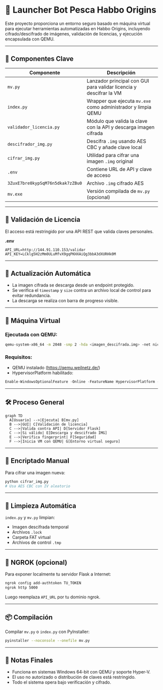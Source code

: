 # 🔐 Launcher Bot Pesca Habbo Origins

Este proyecto proporciona un entorno seguro basado en máquina virtual para ejecutar herramientas automatizadas en Habbo Origins, incluyendo cifrado/descifrado de imágenes, validación de licencias, y ejecución encapsulada con QEMU.

---

## 🧰 Componentes Clave

| Componente                 | Descripción |
|---------------------------|-------------|
| `mv.py`                   | Lanzador principal con GUI para validar licencia y descifrar la VM |
| `index.py`                | Wrapper que ejecuta `mv.exe` como administrador y limpia QEMU |
| `validador_licencia.py`   | Módulo que valida la clave con la API y descarga imagen cifrada |
| `descifrador_img.py`      | Descifra `.img` usando AES CBC y añade clave local |
| `cifrar_img.py`           | Utilidad para cifrar una imagen `.img` original |
| `.env`                    | Contiene URL de API y clave de acceso |
| `3ZuxE7bre0kypSqM76n5dkak7zZBu0` | Archivo `.img` cifrado AES |
| `mv.exe`                  | Versión compilada de `mv.py` (opcional) |

---

## 🔐 Validación de Licencia

El acceso está restringido por una API REST que valida claves personales.

**.env**

```env
API_URL=http://144.91.110.153/validar
API_KEY=LCklg5H2zMm0ULuMfvX9gqPKHXAiQg3bbA3dXURHk0M
```

---

## 🔄 Actualización Automática

- La imagen cifrada se descarga desde un endpoint protegido.
- Se verifica el `timestamp` y `size` contra un archivo local de control para evitar redundancia.
- La descarga se realiza con barra de progreso visible.

---

## 🧊 Máquina Virtual

### Ejecutada con QEMU:

```bash
qemu-system-x86_64 -m 2048 -smp 2 -hda <imagen_descifrada.img> -net nic -net user -accel whpx -display sdl
```

### Requisitos:

- QEMU instalado (https://qemu.weilnetz.de/)
- HypervisorPlatform habilitado:

```powershell
Enable-WindowsOptionalFeature -Online -FeatureName HypervisorPlatform -All
```

---

## 🛠 Proceso General

```mermaid
graph TD
  A[Usuario] -->|Ejecuta| B[mv.py]
  B -->|GUI| C[Validación de licencia]
  C -->|Valida contra API| D[Servidor Flask]
  C -->|Si válido| E[Descarga y descifrado IMG]
  E -->|Verifica fingerprint| F[Seguridad]
  F -->|Inicia VM con QEMU| G[Entorno virtual seguro]
```

---

## 🧪 Encriptado Manual

Para cifrar una imagen nueva:

```bash
python cifrar_img.py
# Usa AES CBC con IV aleatorio
```

---

## 🧼 Limpieza Automática

`index.py` y `mv.py` limpian:

- Imagen descifrada temporal
- Archivos `.lock`
- Carpeta FAT virtual
- Archivos de control `.tmp`

---

## 🧩 NGROK (opcional)

Para exponer localmente tu servidor Flask a Internet:

```bash
ngrok config add-authtoken TU_TOKEN
ngrok http 5000
```

Luego reemplaza `API_URL` por tu dominio ngrok.

---

## 📦 Compilación

Compilar `mv.py` o `index.py` con PyInstaller:

```bash
pyinstaller --noconsole --onefile mv.py
```

---

## 📌 Notas Finales

- Funciona en sistemas Windows 64-bit con QEMU y soporte Hyper-V.
- El uso no autorizado o distribución de claves está restringido.
- Todo el sistema opera bajo verificación y cifrado.

